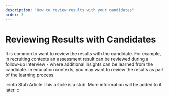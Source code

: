 ```yaml
---
description: "How to review results with your candidates"
order: 3
---
```


# Reviewing Results with Candidates

It is common to want to review the results with the candidate. For example, in recruiting contexts an assessment result can be reviewed during a follow-up interview - where additional insights can be learned from the candidate. In education contexts, you may want to review the results as part of the learning process. 

:::info Stub Article
This article is a stub. More information will be added to it later.
::: 
